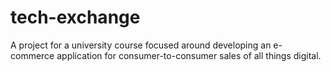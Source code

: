 # tech-exchange
A project for a university course focused around developing an e-commerce application for consumer-to-consumer sales of all things digital.

